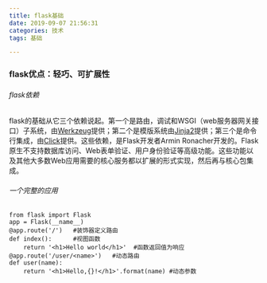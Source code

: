 ```yaml
---
title: flask基础
date: 2019-09-07 21:56:31
categories: 技术
tags: 基础

---
```



### flask优点：轻巧、可扩展性

###### flask依赖

flask的基础从它三个依赖说起。第一个是路由，调试和WSGI（web服务器网关接口）子系统，由[Werkzeug](https://werkzeug-docs-cn.readthedocs.io/zh_CN/latest/)提供；第二个是模版系统由[Jinja2](http://docs.jinkan.org/docs/jinja2/)提供；第三个是命令行集成，由[Click](https://click-docs-zh-cn.readthedocs.io/zh/latest/)提供。这些依赖，是Flask开发者Armin Ronacher开发的。Flask原生不支持数据库访问、Web表单验证、用户身份验证等高级功能。这些功能以及其他大多数Web应用需要的核心服务都以扩展的形式实现，然后再与核心包集成。

###### 一个完整的应用

```
from flask import Flask
app = Flask(__name__)
@app.route('/')   #装饰器定义路由
def index():      #视图函数
    return '<h1>Hello world</h1>'  #函数返回值为响应
@app.route('/user/<name>')   #动态路由
def user(name):
    return '<h1>Hello,{}!</h1>'.format(name) #动态参数
```

